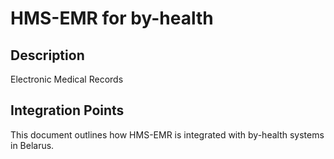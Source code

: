 # HMS-EMR for by-health

## Description

Electronic Medical Records

## Integration Points

This document outlines how HMS-EMR is integrated with by-health systems in Belarus.
